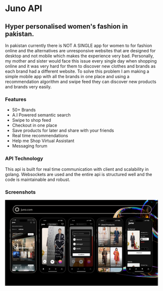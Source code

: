 # Juno API 
## Hyper personalised women's fashion in pakistan.

In pakistan currently there is NOT A SINGLE app for women
to for fashion online and the alternatives are unresponsive
websites that are designed for desktop and not mobile which 
makes the experience very bad. Personally, my mother and sister
would face this issue every single day when shopping online 
and it was very hard for them to discover new clothes and brands as each brand had a different website. To solve this problem I am making a simple mobile app with all the brands in one place and using a recommendation algorithm and swipe feed they can discover new products and brands very easily.


### Features
* 50+ Brands
* A.I Powered semantic search
* Swipe to shop feed
* Checkout in one place
* Save products for later and share with your friends
* Real time recommendations
* Help me Shop Virtual Assistant
* Messaging forum


### API Technology 
This api is built for real time communication with client and scalability in golang. Websockets are used and the entire 
api is structured well and the code is maintainable and robust.


### Screenshots
<img src="./screenshots/5.png" width="600">
